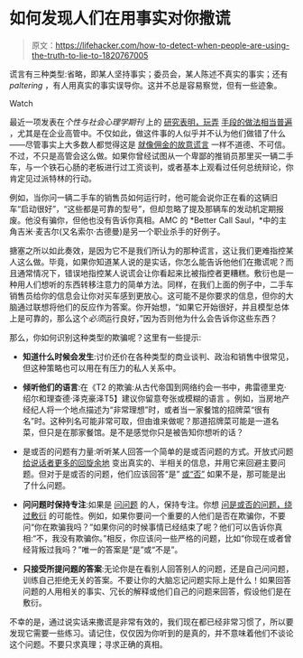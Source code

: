 # 如何发现人们在用事实对你撒谎

> 原文：<https://lifehacker.com/how-to-detect-when-people-are-using-the-truth-to-lie-to-1820767005>

谎言有三种类型:省略，即某人坚持事实；委员会，某人陈述不真实的事实；还有 *paltering* ，有人用真实的事实误导你。这并不总是容易察觉，但有一些迹象。

Watch

最近一项发表在*个性与社会心理学期刊* 上的 [研究表明，玩弄](https://www.apa.org/pubs/journals/releases/psp-pspi0000081.pdf) [手段的做法相当普遍](https://lifehacker.com/watch-out-for-paltering-techniques-to-spot-a-lie-hidd-1787480207) ，尤其是在企业高管中。不仅如此，做这件事的人似乎并不认为他们做错了什么——尽管事实上大多数人都觉得这是 [就像佣金的故意谎言](https://www.psychologytoday.com/blog/ulterior-motives/201703/what-happens-when-you-lie-telling-the-truth) 一样不道德、不可信。不过，不只是高管会这么做。如果你曾经试图从一个卑鄙的推销员那里买一辆二手车，与一个铁石心肠的老板进行过工资谈判，或者基本上观看过任何总统辩论，你肯定见过派特林的行动。

例如，当你问一辆二手车的销售员如何运行时，他可能会说你正在看的这辆旧车“启动很好”，“这些都是可靠的型号”，但却忽略了提及那辆车的发动机定期报废。他没有骗你，但他也没有告诉你真相。AMC 的 *Better Call Saul，*中的主角吉米·麦吉尔(又名索尔·古德曼)是另一个职业杀手的好例子。

搪塞之所以如此奏效，是因为它不是我们所认为的那种谎言，这让我们更难指控某人这么做。毕竟，如果你知道某人说的是实话，你怎么能告诉他他们在撒谎呢？而且通常情况下，错误地指控某人说谎会让你看起来比被指控者更糟糕。敷衍也是一种用人们想听的东西转移注意力的简单方法。同样，在我们上面的例子中，二手车销售员给你的信息会让你对买车感到更放心。这可能不是你要求的信息，但你的大脑通过联想将他们的反应作为答案。你开始想，“如果它开始很好，并且模型总体上是可靠的，那么这个*必须*运行良好，”因为否则他为什么会告诉你这些东西？

那么，你如何识别这种类型的欺骗呢？这里有一些提示:

*   **知道什么时候会发生**:讨价还价在各种类型的商业谈判、政治和销售中很常见，但这种策略也可以用在有压力的私人关系中。

*   **倾听他们的语言**:在《T2 的欺骗:从古代帝国到网络约会一书中，弗雷德里克·绍尔和理查德·泽克豪泽T5】建议你留意夸张或模糊的语言 。例如，当房地产经纪人将一个地点描述为“非常理想”时，或者当一家餐馆的招牌菜“很有名”时。这种列名可能非常可取，但由谁来做呢？那道招牌菜可能是一道名菜，但只是在那家餐馆。是不是感觉你只是被告知你想听的话？

*   是或否的问题有力量:听听某人回答一个简单的是或否问题的方式。开放式问题 [给说话者更多的回旋余地](https://lifehacker.com/become-a-better-haggler-by-avoiding-yes-or-no-questions-1742216971#_ga=2.65020330.566848136.1511761742-27973805.1434581949) 变出真实的、半相关的信息，并用它来回避主要问题。但对于是或否的问题，他们应该回答“是” [或“否”](https://lifehacker.com/spot-a-liar-by-listening-to-how-they-say-no-1732665074) 如果不是，那可能是出了什么问题。
*   **问问题时保持专注**:如果是 [问问题](https://lifehacker.com/ask-unexpected-questions-to-catch-someone-in-a-lie-1702323993) 的人，保持专注。你想 [问是或否的问题，绕过敷衍](https://lifehacker.com/catch-liars-by-redirecting-their-misdirection-5693013) 的可能性。例如，如果你要问一个重要的人他们是否在欺骗你，不要问“你在欺骗我吗？”如果你问的时候事情已经结束了呢？他们可以告诉你真相:“不，我没有欺骗你。”相反，你应该问一些严格的问题，比如“你现在或者曾经背叛过我吗？”唯一的答案是“是”或“不是”。

*   **只接受所提问题的答案**:无论你是在看别人回答别人的问题，还是自己问问题，训练自己拒绝无关的答案。不要让你的大脑忘记问题实际上是什么！如果回答问题的人用相关的事实、冗长的解释或他们自己的问题来回答，假设他们是在敷衍。

不幸的是，通过说实话来撒谎是非常有效的，我们现在都已经非常习惯了，所以要发现它需要一些练习。请记住，仅仅因为你听到的是真的，并不意味着他们不谈论这个问题。不要只求真理；寻求正确的真相。